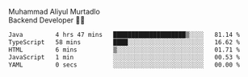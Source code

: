 Muhammad Aliyul Murtadlo
<br>
Backend Developer 👨‍💻
<br>
<!--START_SECTION:waka-->

```txt
Java         4 hrs 47 mins   ████████████████████▒░░░░   81.14 %
TypeScript   58 mins         ████░░░░░░░░░░░░░░░░░░░░░   16.62 %
HTML         6 mins          ▒░░░░░░░░░░░░░░░░░░░░░░░░   01.71 %
JavaScript   1 min           ░░░░░░░░░░░░░░░░░░░░░░░░░   00.53 %
YAML         0 secs          ░░░░░░░░░░░░░░░░░░░░░░░░░   00.00 %
```

<!--END_SECTION:waka-->
